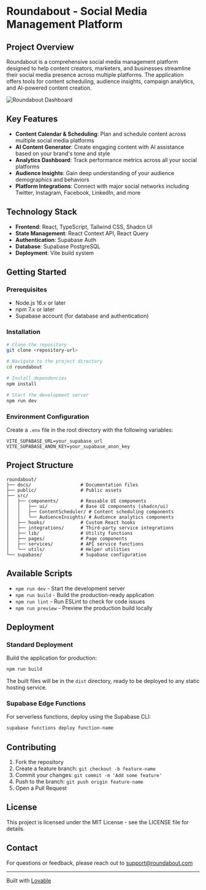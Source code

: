 
# Roundabout - Social Media Management Platform

## Project Overview

Roundabout is a comprehensive social media management platform designed to help content creators, marketers, and businesses streamline their social media presence across multiple platforms. The application offers tools for content scheduling, audience insights, campaign analytics, and AI-powered content creation.

![Roundabout Dashboard](https://placehold.co/600x400?text=Roundabout+Dashboard)

## Key Features

- **Content Calendar & Scheduling**: Plan and schedule content across multiple social media platforms
- **AI Content Generator**: Create engaging content with AI assistance based on your brand's tone and style
- **Analytics Dashboard**: Track performance metrics across all your social platforms
- **Audience Insights**: Gain deep understanding of your audience demographics and behaviors
- **Platform Integrations**: Connect with major social networks including Twitter, Instagram, Facebook, LinkedIn, and more

## Technology Stack

- **Frontend**: React, TypeScript, Tailwind CSS, Shadcn UI
- **State Management**: React Context API, React Query
- **Authentication**: Supabase Auth
- **Database**: Supabase PostgreSQL
- **Deployment**: Vite build system

## Getting Started

### Prerequisites

- Node.js 16.x or later
- npm 7.x or later
- Supabase account (for database and authentication)

### Installation

```bash
# Clone the repository
git clone <repository-url>

# Navigate to the project directory
cd roundabout

# Install dependencies
npm install

# Start the development server
npm run dev
```

### Environment Configuration

Create a `.env` file in the root directory with the following variables:

```
VITE_SUPABASE_URL=your_supabase_url
VITE_SUPABASE_ANON_KEY=your_supabase_anon_key
```

## Project Structure

```
roundabout/
├── docs/                  # Documentation files
├── public/                # Public assets
├── src/
│   ├── components/        # Reusable UI components
│   │   ├── ui/            # Base UI components (shadcn/ui)
│   │   ├── ContentScheduler/ # Content scheduling components
│   │   └── AudienceInsights/ # Audience analytics components
│   ├── hooks/             # Custom React hooks
│   ├── integrations/      # Third-party service integrations
│   ├── lib/               # Utility functions
│   ├── pages/             # Page components
│   ├── services/          # API service functions
│   └── utils/             # Helper utilities
└── supabase/              # Supabase configuration
```

## Available Scripts

- `npm run dev` - Start the development server
- `npm run build` - Build the production-ready application
- `npm run lint` - Run ESLint to check for code issues
- `npm run preview` - Preview the production build locally

## Deployment

### Standard Deployment

Build the application for production:

```bash
npm run build
```

The built files will be in the `dist` directory, ready to be deployed to any static hosting service.

### Supabase Edge Functions

For serverless functions, deploy using the Supabase CLI:

```bash
supabase functions deploy function-name
```

## Contributing

1. Fork the repository
2. Create a feature branch: `git checkout -b feature-name`
3. Commit your changes: `git commit -m 'Add some feature'`
4. Push to the branch: `git push origin feature-name`
5. Open a Pull Request

## License

This project is licensed under the MIT License - see the LICENSE file for details.

## Contact

For questions or feedback, please reach out to [support@roundabout.com](mailto:support@roundabout.com)

---

Built with [Lovable](https://lovable.dev/)
